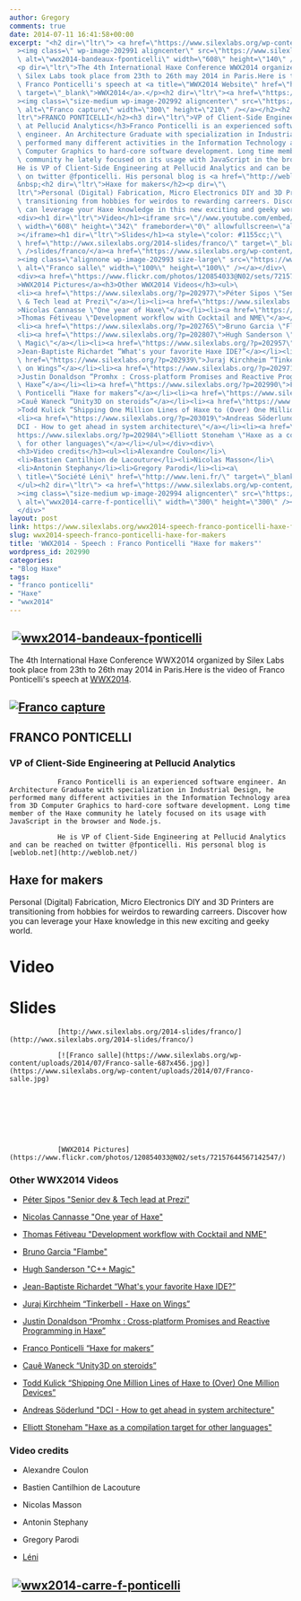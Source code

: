 ```yaml
---
author: Gregory
comments: true
date: 2014-07-11 16:41:58+00:00
excerpt: "<h2 dir=\"ltr\"> <a href=\"https://www.silexlabs.org/wp-content/uploads/2014/07/wwx2014-bandeaux-fponticelli.png\"\
  ><img class=\" wp-image-202991 aligncenter\" src=\"https://www.silexlabs.org/wp-content/uploads/2014/07/wwx2014-bandeaux-fponticelli.png\"\
  \ alt=\"wwx2014-bandeaux-fponticelli\" width=\"608\" height=\"140\" /></a></h2>\
  <p dir=\"ltr\">The 4th International Haxe Conference WWX2014 organized by\
  \ Silex Labs took place from 23th to 26th may 2014 in Paris.Here is the video of\
  \ Franco Ponticelli's speech at <a title=\"WWX2014 Website\" href=\"http://wwx.silexlabs.org/2014/\"\
  \ target=\"_blank\">WWX2014</a>.</p><h2 dir=\"ltr\"><a href=\"https://www.silexlabs.org/wp-content/uploads/2014/07/Franco-capture.jpg\"\
  ><img class=\"size-medium wp-image-202992 aligncenter\" src=\"https://www.silexlabs.org/wp-content/uploads/2014/07/Franco-capture-300x210.jpg\"\
  \ alt=\"Franco capture\" width=\"300\" height=\"210\" /></a></h2><h2 dir=\"\
  ltr\">FRANCO PONTICELLI</h2><h3 dir=\"ltr\">VP of Client-Side Engineering\
  \ at Pellucid Analytics</h3>Franco Ponticelli is an experienced software\
  \ engineer. An Architecture Graduate with specialization in Industrial Design, he\
  \ performed many different activities in the Information Technology area from 3D\
  \ Computer Graphics to hard-core software development. Long time member of the Haxe\
  \ community he lately focused on its usage with JavaScript in the browser and Node.js.\
  He is VP of Client-Side Engineering at Pellucid Analytics and can be reached\
  \ on twitter @fponticelli. His personal blog is <a href=\"http://weblob.net/\">weblob.net</a>\
  &nbsp;<h2 dir=\"ltr\">Haxe for makers</h2><p dir=\"\
  ltr\">Personal (Digital) Fabrication, Micro Electronics DIY and 3D Printers are\
  \ transitioning from hobbies for weirdos to rewarding carreers. Discover how you\
  \ can leverage your Haxe knowledge in this new exciting and geeky world.</p>\
  <div><h1 dir=\"ltr\">Video</h1><iframe src=\"//www.youtube.com/embed/ZMZMD6NxzMA\"\
  \ width=\"608\" height=\"342\" frameborder=\"0\" allowfullscreen=\"allowfullscreen\"\
  ></iframe><h1 dir=\"ltr\">Slides</h1><a style=\"color: #1155cc;\"\
  \ href=\"http://wwx.silexlabs.org/2014-slides/franco/\" target=\"_blank\">http://wwx.silexlabs.org/2014-<wbr\
  \ />slides/franco/</a><a href=\"https://www.silexlabs.org/wp-content/uploads/2014/07/Franco-salle.jpg\"\
  ><img class=\"alignnone wp-image-202993 size-large\" src=\"https://www.silexlabs.org/wp-content/uploads/2014/07/Franco-salle-687x456.jpg\"\
  \ alt=\"Franco salle\" width=\"100%\" height=\"100%\" /></a></div>\
  <div><a href=\"https://www.flickr.com/photos/120854033@N02/sets/72157644567142547/\"\
  >WWX2014 Pictures</a><h3>Other WWX2014 Videos</h3><ul>\
  <li><a href=\"https://www.silexlabs.org/?p=202977\">Péter Sipos \"Senior dev\
  \ & Tech lead at Prezi\"</a></li><li><a href=\"https://www.silexlabs.org/?p=202725\"\
  >Nicolas Cannasse \"One year of Haxe\"</a></li><li><a href=\"https://www.silexlabs.org/?p=202751\"\
  >Thomas Fétiveau \"Development workflow with Cocktail and NME\"</a></li>\
  <li><a href=\"https://www.silexlabs.org/?p=202765\">Bruno Garcia \"Flambe\"</a></li>\
  <li><a href=\"https://www.silexlabs.org/?p=202807\">Hugh Sanderson \"C++\
  \ Magic\"</a></li><li><a href=\"https://www.silexlabs.org/?p=202957\"\
  >Jean-Baptiste Richardet “What's your favorite Haxe IDE?”</a></li><li><a\
  \ href=\"https://www.silexlabs.org/?p=202939\">Juraj Kirchheim “Tinkerbell - Haxe\
  \ on Wings”</a></li><li><a href=\"https://www.silexlabs.org/?p=202971\"\
  >Justin Donaldson “Promhx : Cross-platform Promises and Reactive Programming in\
  \ Haxe”</a></li><li><a href=\"https://www.silexlabs.org/?p=202990\">Franco\
  \ Ponticelli “Haxe for makers”</a></li><li><a href=\"https://www.silexlabs.org/?p=203012\"\
  >Cauê Waneck “Unity3D on steroids”</a></li><li><a href=\"https://www.silexlabs.org/?p=203004\"\
  >Todd Kulick “Shipping One Million Lines of Haxe to (Over) One Million Devices”</a></li>\
  <li><a href=\"https://www.silexlabs.org/?p=203019\">Andreas Söderlund \"\
  DCI - How to get ahead in system architecture\"</a></li><li><a href=\"\
  https://www.silexlabs.org/?p=202984\">Elliott Stoneham \"Haxe as a compilation target\
  \ for other languages\"</a></li></ul></div><div>\
  <h3>Video credits</h3><ul><li>Alexandre Coulon</li>\
  <li>Bastien Cantilhion de Lacouture</li><li>Nicolas Masson</li>\
  <li>Antonin Stephany</li><li>Gregory Parodi</li><li><a\
  \ title=\"Société Léni\" href=\"http://www.leni.fr/\" target=\"_blank\">Léni</a></li>\
  </ul><h2 dir=\"ltr\"> <a href=\"https://www.silexlabs.org/wp-content/uploads/2014/07/wwx2014-carre-f-ponticelli.png\"\
  ><img class=\"size-medium wp-image-202994 aligncenter\" src=\"https://www.silexlabs.org/wp-content/uploads/2014/07/wwx2014-carre-f-ponticelli-300x300.png\"\
  \ alt=\"wwx2014-carre-f-ponticelli\" width=\"300\" height=\"300\" /></a></h2>\
  </div>"
layout: post
link: https://www.silexlabs.org/wwx2014-speech-franco-ponticelli-haxe-for-makers/
slug: wwx2014-speech-franco-ponticelli-haxe-for-makers
title: 'WWX2014 - Speech : Franco Ponticelli "Haxe for makers"'
wordpress_id: 202990
categories:
- "Blog Haxe"
tags:
- "franco ponticelli"
- "Haxe"
- "wwx2014"
---
```


##  [![wwx2014-bandeaux-fponticelli](https://www.silexlabs.org/wp-content/uploads/2014/07/wwx2014-bandeaux-fponticelli.png)](https://www.silexlabs.org/wp-content/uploads/2014/07/wwx2014-bandeaux-fponticelli.png)




The 4th International Haxe Conference WWX2014 organized by Silex Labs took place from 23th to 26th may 2014 in Paris.Here is the video of Franco Ponticelli's speech at [WWX2014](http://wwx.silexlabs.org/2014/).





## [![Franco capture](https://www.silexlabs.org/wp-content/uploads/2014/07/Franco-capture-300x210.jpg)](https://www.silexlabs.org/wp-content/uploads/2014/07/Franco-capture.jpg)




## FRANCO PONTICELLI




### VP of Client-Side Engineering at Pellucid Analytics


				Franco Ponticelli is an experienced software engineer. An Architecture Graduate with specialization in Industrial Design, he performed many different activities in the Information Technology area from 3D Computer Graphics to hard-core software development. Long time member of the Haxe community he lately focused on its usage with JavaScript in the browser and Node.js.

				He is VP of Client-Side Engineering at Pellucid Analytics and can be reached on twitter @fponticelli. His personal blog is [weblob.net](http://weblob.net/)




## Haxe for makers




Personal (Digital) Fabrication, Micro Electronics DIY and 3D Printers are transitioning from hobbies for weirdos to rewarding carreers. Discover how you can leverage your Haxe knowledge in this new exciting and geeky world.








# Video





# Slides


				[http://wwx.silexlabs.org/2014-slides/franco/](http://wwx.silexlabs.org/2014-slides/franco/)

				[![Franco salle](https://www.silexlabs.org/wp-content/uploads/2014/07/Franco-salle-687x456.jpg)](https://www.silexlabs.org/wp-content/uploads/2014/07/Franco-salle.jpg)








				[WWX2014 Pictures](https://www.flickr.com/photos/120854033@N02/sets/72157644567142547/)


### Other WWX2014 Videos






  * [Péter Sipos "Senior dev & Tech lead at Prezi"](https://www.silexlabs.org/?p=202977)


  * [Nicolas Cannasse "One year of Haxe"](https://www.silexlabs.org/?p=202725)


  * [Thomas Fétiveau "Development workflow with Cocktail and NME"](https://www.silexlabs.org/?p=202751)


  * [Bruno Garcia "Flambe"](https://www.silexlabs.org/?p=202765)


  * [Hugh Sanderson "C++ Magic"](https://www.silexlabs.org/?p=202807)


  * [Jean-Baptiste Richardet “What's your favorite Haxe IDE?”](https://www.silexlabs.org/?p=202957)


  * [Juraj Kirchheim “Tinkerbell - Haxe on Wings”](https://www.silexlabs.org/?p=202939)


  * [Justin Donaldson “Promhx : Cross-platform Promises and Reactive Programming in Haxe”](https://www.silexlabs.org/?p=202971)


  * [Franco Ponticelli “Haxe for makers”](https://www.silexlabs.org/?p=202990)


  * [Cauê Waneck “Unity3D on steroids”](https://www.silexlabs.org/?p=203012)


  * [Todd Kulick “Shipping One Million Lines of Haxe to (Over) One Million Devices”](https://www.silexlabs.org/?p=203004)


  * [Andreas Söderlund "DCI - How to get ahead in system architecture"](https://www.silexlabs.org/?p=203019)


  * [Elliott Stoneham "Haxe as a compilation target for other languages"](https://www.silexlabs.org/?p=202984)










### Video credits






  * Alexandre Coulon


  * Bastien Cantilhion de Lacouture


  * Nicolas Masson


  * Antonin Stephany


  * Gregory Parodi


  * [Léni](http://www.leni.fr/)




##  [![wwx2014-carre-f-ponticelli](https://www.silexlabs.org/wp-content/uploads/2014/07/wwx2014-carre-f-ponticelli-300x300.png)](https://www.silexlabs.org/wp-content/uploads/2014/07/wwx2014-carre-f-ponticelli.png)



